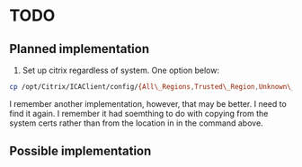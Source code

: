 # TODO

## Planned implementation

1. Set up citrix regardless of system. One option below:

```sh
cp /opt/Citrix/ICAClient/config/{All\_Regions,Trusted\_Region,Unknown\_Region,canonicalization,regions}.ini $HOME/.ICAClient/
```

I remember another implementation, however, that may be better. I need to find it again.
I remember it had soemthing to do with copying from the system certs rather than from the location in in the command above.

## Possible implementation

